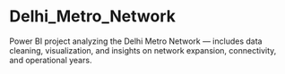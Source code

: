 # Delhi_Metro_Network
Power BI project analyzing the Delhi Metro Network — includes data cleaning, visualization, and insights on network expansion, connectivity, and operational years.
